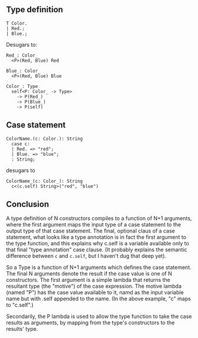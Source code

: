 Type definition
---------------

```
T Color.
| Red.;
| Blue.;
```

Desugars to:

```
Red_: Color_
  <P>(Red, Blue) Red

Blue_: Color_
  <P>(Red, Blue) Blue

Color_: Type
  self<P: Color_ -> Type>
    -> P(Red_)
    -> P(Blue_)
    -> P(self)
```

Case statement
--------------

```
ColorName.(c: Color.): String
  case c:
  | Red. => "red";
  | Blue. => "blue";
  : String;
```

desugars to

```
ColorName_(c: Color_): String
  c<(c.self) String>("red", "blue")
```


Conclusion
----------
A type definition of N constructors compiles to a function of N+1 arguments, where the first argument maps the input type of a case statement to the output type of that case statement. The final, optional claus of a case statement, what looks like a type annotation is in fact the first argument to the type function, and this explains why c.self is a variable available only to that final "type annotation" case clause. (It probably explains the semantic difference between `c` and `c.self`, but I haven't dug that deep yet).

So a Type is a function of N+1 arguments which defines the case statement. The final N arguments denote the result if the case value is one of N constructors. The first argument is a simple lambda that returns the resultant type (the "motive") of the case expression. The motive lambda (named "P") has the case value available to it, namd as the input variable name but with .self appended to the name. (In the above example, "c" maps to "c.self".)

Secondarily, the P lambda is used to allow the type function to take the case results as arguments, by mapping from the type's constructors to the results' type.
